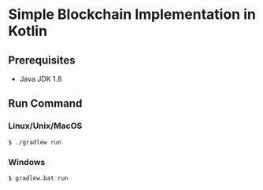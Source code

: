 # Simple Blockchain Implementation in Kotlin

## Prerequisites

- Java JDK 1.8

## Run Command
### Linux/Unix/MacOS
```
$ ./gradlew run
```
### Windows
```
$ gradlew.bat run
```